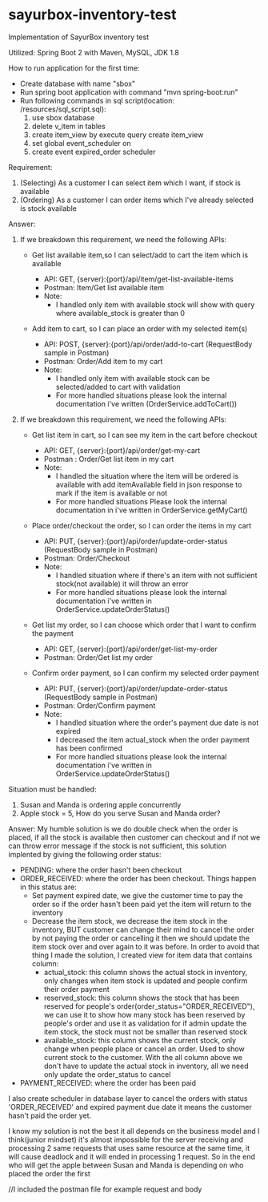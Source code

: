 # sayurbox-inventory-test
Implementation of SayurBox inventory test

Utilized: Spring Boot 2 with Maven, MySQL, JDK 1.8

How to run application for the first time:
- Create database with name "sbox"
- Run spring boot application with command "mvn spring-boot:run"
- Run following commands in sql script(location: /resources/sql_script.sql):
	1. use sbox database
	2. delete v_item in tables
	3. create item_view by execute query create item_view
	4. set global event_scheduler on
	5. create event expired_order scheduler

Requirement:
1. (Selecting) As a customer I can select item which I want, if stock is available
2. (Ordering) As a customer I can order items which I've already selected is stock available

Answer:
1. If we breakdown this requirement, we need the following APIs:
	- Get list available item,so I can select/add to cart the item which is available
	  - API: GET, {server}:{port}/api/item/get-list-available-items
	  - Postman: Item/Get list available item
	  - Note:
		 - I handled only item with available stock will show with query where available_stock is greater than 0	
	
	- Add item to cart, so I can place an order with my selected item(s)
	   - API: POST, {server}:{port}/api/order/add-to-cart (RequestBody sample in Postman)
	   - Postman: Order/Add item to my cart
	   - Note: 
		  - I handled only item with available stock can be selected/added to cart with validation
		  - For more handled situations please look the internal documentation i've written (OrderService.addToCart())

2. If we breakdown this requirement, we need the following APIs:
	- Get list item in cart, so I can see my item in the cart before checkout
	  - API: GET, {server}:{port}/api/order/get-my-cart
	  - Postman : Order/Get list item in my cart
	  - Note: 
	       - I handled the situation where the item will be ordered is available with add itemAvailable field in json response to mark if the item is available or not
	       - For more handled situations Please look the internal documentation in i've written in OrderService.getMyCart()
	
	- Place order/checkout the order, so I can order the items in my cart
	  - API: PUT, {server}:{port}/api/order/update-order-status (RequestBody sample in Postman)
	  - Postman: Order/Checkout
	  - Note:
		 - I handled situation where if there's an item with not sufficient stock(not available) it will throw an error
		 - For more handled situations please look the internal documentation i've written in OrderService.updateOrderStatus()

	- Get list my order, so I can choose which order that I want to confirm the payment
	  - API: GET, {server}:{port}/api/order/get-list-my-order
	  - Postman: Order/Get list my order

	- Confirm order payment, so I can confirm my selected order payment
	  - API: PUT, {server}:{port}/api/order/update-order-status (RequestBody sample in Postman)
	  - Postman: Order/Confirm payment
	  - Note:
		 - I handled situation where the order's payment due date is not expired
		 - I decreased the item actual_stock when the order payment has been confirmed
		 - For more handled situations please look the internal documentation i've written in OrderService.updateOrderStatus()

Situation must be handled:
1. Susan and Manda is ordering apple concurrently
2. Apple stock = 5, How do you serve Susan and Manda order?

Answer:
My humble solution is we do double check when the order is placed, 
if all the stock is available then customer can checkout and if not we can throw error message if the stock is not sufficient, this solution implented by giving the following order status:
- PENDING: where the order hasn't been checkout
- ORDER_RECEIVED: where the order has been checkout. Things happen in this status are:
	- Set payment expired date, we give the customer time to pay the order so if the order hasn't been paid yet the item will return to the inventory
	- Decrease the item stock, we decrease the item stock in the inventory, BUT customer can change their mind to cancel the order by not paying the order or cancelling it then we should update the item stock over and over again to it was before. In order to avoid that thing I made the solution, I created view for item data that contains column:
		- actual_stock: this column shows the actual stock in inventory, only changes when item stock is updated and people confirm their order payment
		- reserved_stock: this column shows the stock that has been reserved for people's order(order_status="ORDER_RECEIVED"), we can use it to show how many stock has been reserved by people's  order and use it as validation for if admin update the item stock, the stock must not be smaller than reserved stock
		- available_stock: this column shows the current stock, only change when people place or cancel an order. Used to show current stock to the customer. With the all column above we don't have to update the actual stock in inventory, all we need only update the order_status to cancel
- PAYMENT_RECEIVED: where the order has been paid

I also create scheduler in database layer to cancel the orders with status 'ORDER_RECEIVED' and expired payment due date it means the customer hasn't paid the order yet.

I know my solution is not the best it all depends on the business model and I think(junior mindset) it's almost impossible for the server receiving and processing 2 same requests that uses same resource at the same time, it will cause deadlock and it will ended in processing 1 request. So in the end who will get the apple between Susan and Manda is depending on who placed the order the first

//I included the postman file for example request and body

